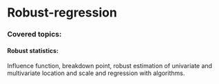 # Robust-regression

### Covered topics:
#### Robust statistics: 
Influence function, breakdown point, robust estimation of univariate and multivariate location and scale and regression with algorithms.
